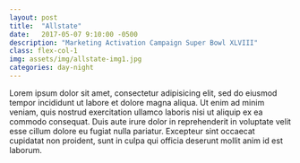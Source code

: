 ```yaml
---
layout: post
title:  "Allstate"
date:   2017-05-07 9:10:00 -0500
description: "Marketing Activation Campaign Super Bowl XLVIII"
class: flex-col-1
img: assets/img/allstate-img1.jpg
categories: day-night
---
```

Lorem ipsum dolor sit amet, consectetur adipisicing elit, sed do eiusmod tempor incididunt ut labore et dolore magna aliqua. Ut enim ad minim veniam, quis nostrud exercitation ullamco laboris nisi ut aliquip ex ea commodo consequat. Duis aute irure dolor in reprehenderit in voluptate velit esse cillum dolore eu fugiat nulla pariatur. Excepteur sint occaecat cupidatat non proident, sunt in culpa qui officia deserunt mollit anim id est laborum.
